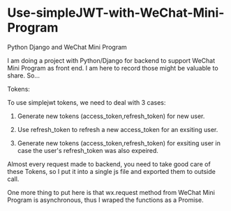# Use-simpleJWT-with-WeChat-Mini-Program
Python Django and WeChat Mini Program

I am doing a project with Python/Django for backend to support WeChat Mini Program as front end. I am here to record those might be valuable to share. So...

Tokens:

To use simplejwt tokens, we need to deal with 3 cases:

1. Generate new tokens (access_token,refresh_token) for new user.

2. Use refresh_token to refresh a new access_token for an exsiting user.

3. Generate new tokens (access_token,refresh_token) for exsiting user in case the user's refresh_token was also expeired.

Almost every request made to backend, you need to take good care of these Tokens, so I put it into a single js file and exported them to outside call. 

One more thing to put here is that wx.request method from WeChat Mini Program is asynchronous, thus I wraped the functions as a Promise.

